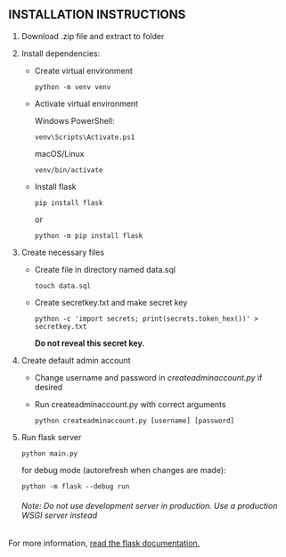 
## INSTALLATION INSTRUCTIONS

1. Download .zip file and extract to folder
2. Install dependencies:
    - Create virtual environment

        `python -m venv venv`

    - Activate virtual environment

        Windows PowerShell:

        `venv\Scripts\Activate.ps1`

        macOS/Linux

        `venv/bin/activate`

    - Install flask

        `pip install flask`
        
        or

        `python -m pip install flask`

3. Create necessary files
    - Create file in directory named data.sql

        `touch data.sql`

    - Create secretkey.txt and make secret key

        `python -c 'import secrets; print(secrets.token_hex())' > secretkey.txt`

        **Do not reveal this secret key.**

4. Create default admin account
    - Change username and password in *createadminaccount.py* if desired
    - Run createadminaccount.py with correct arguments

        `python createadminaccount.py [username] [password]`

5. Run flask server
    
    `python main.py`

    for debug mode (autorefresh when changes are made):

    `python -m flask --debug run`

    ###### Note: Do not use development server in production. Use a production WSGI server instead

For more information, [read the flask documentation.](https://flask.palletsprojects.com/en/2.3.x/)